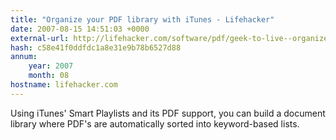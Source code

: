 ```yaml
---
title: "Organize your PDF library with iTunes - Lifehacker"
date: 2007-08-15 14:51:03 +0000
external-url: http://lifehacker.com/software/pdf/geek-to-live--organize-your-pdf-library-with-itunes-240447.php
hash: c58e41f0ddfdc1a8e31e9b78b6527d88
annum:
    year: 2007
    month: 08
hostname: lifehacker.com
---
```


Using iTunes' Smart Playlists and its PDF support, you can build a document library where PDF's are automatically sorted into keyword-based lists.
